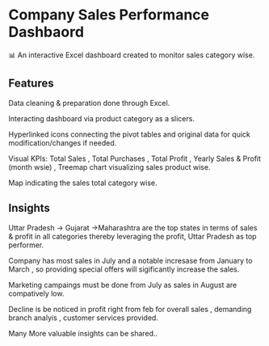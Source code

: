 # Company Sales Performance Dashbaord

📊 An interactive Excel dashboard created to monitor sales category wise.

## Features
Data cleaning & preparation done through Excel.

Interacting dashboard via product category as a slicers.

Hyperlinked icons connecting the pivot tables and original data for quick modification/changes if needed.

Visual KPIs: Total Sales , Total Purchases , Total Profit , Yearly Sales & Profit (month wsie) , Treemap chart visualizing sales product wise.

Map indicating the sales total category wise.

## Insights
Uttar Pradesh -> Gujarat ->Maharashtra are the top states in terms of sales & profit in all categories thereby leveraging the profit, Uttar Pradesh as top performer.

Company has most sales in July and a notable incresase from January to March , so providing special offers will sigificantly increase the sales.

Marketing campaings must be done from July as sales in August are compatively low.

Decline is be noticed in profit right from feb for overall sales , demanding branch analyis , customer services provided.

Many More valuable insights can be shared..
